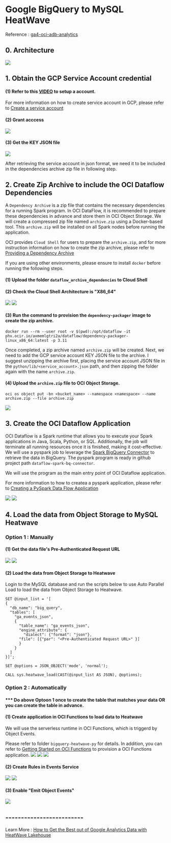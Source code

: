 # Google BigQuery to MySQL HeatWave
Reference : [ga4-oci-adb-analytics](https://github.com/nikosheng/ga4-oci-adb-analytics/tree/main)

## 0. Architecture
![](image/flow.png)

## 1. Obtain the GCP Service Account credential

#### (1) Refer to this [VIDEO](https://www.youtube.com/watch?v=idoiDI2d3hE) to setup a account.

For more information on how to create service account in GCP, please refer to
    [Create a service account](https://support.google.com/a/answer/7378726?hl=en)

#### (2) Grant acccess
![](image/gcp-permissions.png)

#### (3) Get the KEY JSON file  
![](image/gcp-key.png)
    
After retrieving the service account in json format, we need it to be included in the dependencies archive zip file in following step.

## 2. Create Zip Archive to include the OCI Dataflow Dependencies

A `Dependency Archive` is a zip file that contains the necessary dependencies for a running Spark program. In OCI DataFlow, it is recommended to prepare these dependencies in advance and store them in OCI Object Storage. We will create a compressed zip file named `archive.zip` using a Docker-based tool. This `archive.zip` will be installed on all Spark nodes before running the application.

OCI provides `Cloud Shell` for users to prepare the `archive.zip`, and for more instruction information on how to create the zip archive, please refer to 
    [Providing a Dependency Archive](https://docs.oracle.com/en-us/iaas/data-flow/using/third-party-provide-archive.htm#third-party-provide-archive)

If you are using other environments, please ensure to install `docker` before running the following steps.

#### (1) Upload the folder `dataflow_archive_dependencies` to Cloud Shell

#### (2) Check the Cloud Shell Architecture is "X86_64"
![](image/oci-architecture-1.png)
![](image/oci-architecture-2.png)
    
#### (3) Run the command to provision the `dependency-packager` image to create the zip archive.   

    docker run --rm --user root -v $(pwd):/opt/dataflow -it phx.ocir.io/axmemlgtri2a/dataflow/dependency-packager-linux_x86_64:latest -p 3.11

Once completed, a zip archive named `archive.zip` will be created. Next, we need to add the GCP service account KEY JSON file to the archive. I suggest unzipping the archive first, placing the service account JSON file in the `python/lib/<service_account>.json` path, and then zipping the folder again with the name `archive.zip`.

#### (4) Upload the `archive.zip` file to OCI Object Storage.

    oci os object put -bn <bucket_name> --namespace <namespace> --name archive.zip --file archive.zip
    
![](image/oci-bucket.png)

## 3. Create the OCI Dataflow Application

OCI Dataflow is a Spark runtime that allows you to execute your Spark applications in Java, Scala, Python, or SQL. Additionally, the job will terminate all running resources once it is finished, making it cost-effective. We will use a pyspark job to leverage the [Spark BigQuery Connector](https://github.com/GoogleCloudDataproc/spark-bigquery-connector) to retrieve the data in BigQuery. The pyspark program is ready in github project path `dataflow-spark-bq-connector`.

We will use the program as the main entry point of OCI Dataflow application.

For more information to how to createa a pyspark application, please refer to [Creating a PySpark Data Flow Application](https://docs.oracle.com/en-us/iaas/data-flow/using/dfs_create_pyspark_data_flow_app.htm#create_pyspark_app)

![](image/app1.png)
![](image/app2.png)


## 4. Load the data from Object Storage to MySQL Heatwave

### Option 1 : Manually

#### (1) Get the data file's Pre-Authenticated Request URL
![](image/pre-auth1.png)
![](image/pre-auth2.png)

#### (2) Load the data from Object Storage to Heatwave
Login to the MySQL database and run the scripts below to use Auto Parallel Load to load the data from Object Storage to Heatwave.

    SET @input_list = '[
    {
      "db_name": "big_query",
      "tables": [
        "ga_events_json",
        {
          "table_name": "ga_events_json",
          "engine_attribute": {
            "dialect": {"format": "json"},
	   	  "file": [{"par": "<Pre-Authenticated Request URL>" }]
          }
        }
      ]
    }]';

    SET @options = JSON_OBJECT('mode', 'normal');

    CALL sys.heatwave_load(CAST(@input_list AS JSON), @options);

### Option 2 : Automatically

#### *** Do above Optoon 1 once to create the table that matches your data OR you can create the table in advance.

#### (1) Create application in OCI Functions to load data to Heatwave
We will use the serverless runtime in OCI Functions, which is triggerd by Object Events. 

Please refer to folder `bigquery-heatwave-py` for details. In addition, you can refer to [Getting Started on OCI Functions](https://docs.oracle.com/en-us/iaas/Content/Functions/Tasks/functionsquickstartlocalhost.htm#functionsquickstartlocalhost) to provision a OCI Functions application.
![](image/functions1.png)
![](image/functions2.png)
![](image/functions3.png)

#### (2) Create Rules in Events Service
![](image/events_rules1.png)
![](image/events_rules2.png)

#### (3) Enable "Emit Object Events"
![](image/events_object.png)




## -------------------------
Learn More : [How to Get the Best out of Google Analytics Data with HeatWave Lakehouse](https://blogs.oracle.com/mysql/post/how-to-get-the-best-out-of-google-analytics-data-with-heatwave-lakehouse)
